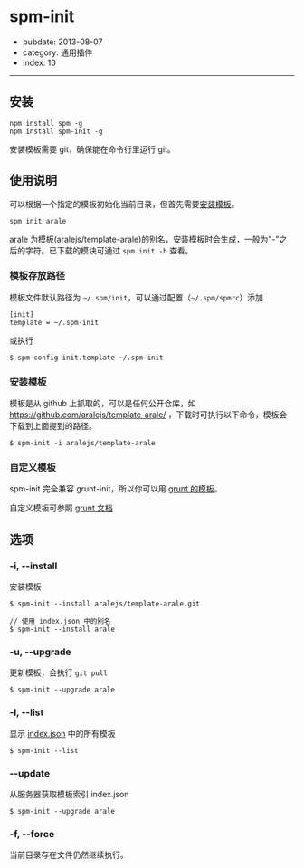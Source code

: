 # spm-init

- pubdate: 2013-08-07
- category: 通用插件
- index: 10

-----------

## 安装

```
npm install spm -g
npm install spm-init -g
```

安装模板需要 git，确保能在命令行里运行 git。

## 使用说明

可以根据一个指定的模板初始化当前目录，但首先需要[安装模板](#安装模板)。

```
spm init arale
```

arale 为模板(aralejs/template-arale)的别名，安装模板时会生成，一般为"-"之后的字符。已下载的模块可通过 `spm init -h` 查看。

### 模板存放路径

模板文件默认路径为 `~/.spm/init`，可以通过配置（`~/.spm/spmrc`）添加

```
[init]
template = ~/.spm-init
```

或执行

```
$ spm config init.template ~/.spm-init
```

### 安装模板

模板是从 github 上抓取的，可以是任何公开仓库，如 https://github.com/aralejs/template-arale/ ，下载时可执行以下命令，模板会下载到上面提到的路径。

```
$ spm-init -i aralejs/template-arale
```

### 自定义模板

spm-init 完全兼容 grunt-init，所以你可以用 [grunt 的模板](http://gruntjs.com/project-scaffolding#installing-templates)。

自定义模板可参照 [grunt 文档](http://gruntjs.com/project-scaffolding#custom-templates)

## 选项

### -i, --install

安装模板

```
$ spm-init --install aralejs/template-arale.git

// 使用 index.json 中的别名
$ spm-init --install arale
```

### -u, --upgrade


更新模板，会执行 `git pull`

```
$ spm-init --upgrade arale
```

### -l, --list

显示 [index.json](https://github.com/spmjs/spm-init/blob/master/index.json) 中的所有模板

```
$ spm-init --list
```

### --update


从服务器获取模板索引 index.json

```
$ spm-init --upgrade arale
```
  
###  -f, --force

当前目录存在文件仍然继续执行。
